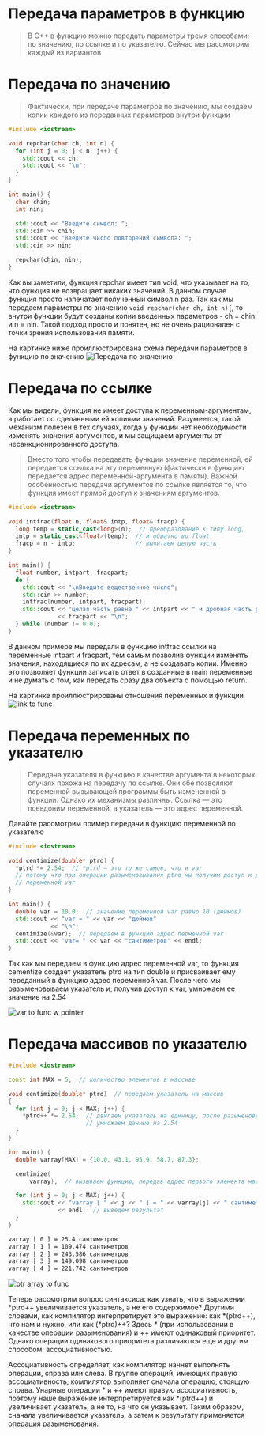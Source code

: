 # Передача параметров в функцию
> В С++ в функцию можно передать параметры тремя способами: по значению, по ссылке и по указателю. Сейчас мы рассмотрим каждый из вариантов

Передача по значению
===
>Фактически, при передаче параметров по значению, мы создаем копии каждого из переданных параметров внутри функции
```cpp
#include <iostream>

void repchar(char ch, int n) {
  for (int j = 0; j < n; j++) {
    std::cout << ch;
    std::cout << "\n";
  }
}

int main() {
  char chin;
  int nin;

  std::cout << "Введите символ: ";
  std::сin >> chin;
  std::cout << "Введите число повторений символа: ";
  std::cin >> nin;

  repchar(chin, nin);
}
```
Как вы заметили, функция repchar имеет тип void, что указывает на то, что функция не возвращает никаких значений. В данном случае функция просто напечатает полученный символ n раз. Так как мы передаем параметры по значению `void repchar(char ch, int n){`, то внутри функции будут созданы копии введенных параметров - ch = chin и n = nin. Такой подход просто и понятен, но не очень рационален с точки зрения использования памяти.

На картинке ниже проиллюстрирована схема передачи параметров в функцию по значению
![Передача по значению](./value_to_func.png)

Передача по ссылке 
===

Как мы видели, функция не имеет доступа к переменным-аргументам, а работает со сделанными ей копиями значений. Разумеется, такой механизм полезен в тех случаях, когда у функции нет необходимости изменять значения аргументов, и мы защищаем аргументы от несанкционированного доступа.

>Вместо того чтобы передавать функции значение переменной, ей передается ссылка на эту переменную (фактически в функцию передается адрес переменной-аргумента в памяти). Важной особенностью передачи аргументов по ссылке является то, что функция имеет прямой доступ к значениям аргументов. 

```cpp
#include <iostream>

void intfrac(float n, float& intp, float& fracp) {
  long temp = static_cast<long>(n);  // преобразование к типу long,
  intp = static_cast<float>(temp);  // и обратно во float
  fracp = n - intp;                 // вычитаем целую часть
}

int main() {
  float number, intpart, fracpart;
  do {
    std::cout << "\nВведите вещественное число";
    std::cin >> number;
    intfrac(number, intpart, fracpart);
    std::cout << "целая часть равна " << intpart << " и дробная часть равна "
              << fracpart << "\n";
  } while (number != 0.0);
}
```
В данном примере мы передали в функцию intfrac ссылки на переменные intpart и fracpart, тем самым позволив функции изменять значения, находящиеся по их адресам, а не создавать копии. Именно это позволяет функции записать ответ в созданные в main переменные и не думать о том, как передать сразу два объекта с помощью return.

На картинке проиллюстрированы отношения переменных и функции
![link to func](./link_to_func.png)

Передача переменных по указателю   
===

> Передача указателя в функцию в качестве аргумента в некоторых случаях похожа на передачу по ссылке. Они обе позволяют переменной вызывающей программы быть измененной в функции. Однако их механизмы различны. Ссылка — это псевдоним переменной, а указатель — это адрес переменной.

Давайте рассмотрим пример передачи в функцию переменной по указателю
```cpp
#include <iostream>

void centimize(double* ptrd) {
  *ptrd *= 2.54;  // *ptrd — это то же самое, что и var
  // потому что при операции разыменовывания ptrd мы получим доступ к данным
  // переменной var
}

int main() {
  double var = 10.0;  // значение переменной var равно 10 (дюймов)
  std::cout << "var = " << var << "дюймов"
            << "\n";
  centimize(&var);  // передаем в функцию адрес перменной var
  std::cout << "var= " << var << "сантиметров" << endl;
}
```
Так как мы передаем в функцию адрес переменной var, то функция cementize создает указатель ptrd на тип double и присваивает ему переданный в функцию адрес переменной var. После чего мы разыменовываем указатель и, получив доступ к var, умножаем ее значение на 2.54

![var to func w pointer](./ptr_var_to_func.png)

Передача массивов по указателю   
===
```cpp
#include <iostream>

const int MAX = 5;  // количество элементов в массиве

void centimize(double* ptrd)  // передаем указатель на массив
{
  for (int j = 0; j < MAX; j++) {
    *ptrd++ *= 2.54;  // двигаем указатель на единицу, после разыменовываем и
                      // умножаем данные на 2.54
  }
}

int main() {
  double varray[MAX] = {10.0, 43.1, 95.9, 58.7, 87.3};

  centimize(
      varray);  // вызываем функцию, передав адрес первого элемента массива

  for (int j = 0; j < MAX; j++) {
    std::cout << "varray [ " << j << " ] = " << varray[j] << " сантиметров"
              << endl;  // выведем результат
  }
}
```
```bash
varray [ 0 ] = 25.4 сантиметров
varray [ 1 ] = 109.474 сантиметров
varray [ 2 ] = 243.586 сантиметров
varray [ 3 ] = 149.098 сантиметров
varray [ 4 ] = 221.742 сантиметров
```
![ptr array to func](./ptr_array_to_func.png)

Теперь рассмотрим вопрос синтаксиса: как узнать, что в выражении *ptrd++ увеличивается указатель, а не его содержимое? Другими словами, как компилятор интерпретирует это выражение: как *(ptrd++), что нам и нужно, или как (*ptrd)++? Здесь * (при использовании в качестве операции разыменования) и ++ имеют одинаковый приоритет. Однако операции одинакового приоритета различаются еще и другим способом: ассоциативностью. 

Ассоциативность определяет, как компилятор начнет выполнять операции, справа или слева. В группе операций, имеющих правую ассоциативность, компилятор выполняет сначала операцию, стоящую справа. Унарные операции * и ++ имеют правую ассоциативность, поэтому наше выражение интерпретируется как *(ptrd++) и увеличивает указатель, а не то, на что он указывает. Таким образом, сначала увеличивается указатель, а затем к результату применяется операция разыменования.



